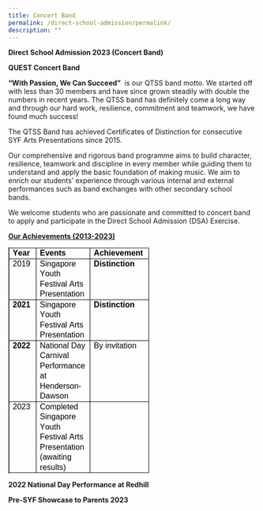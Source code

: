 ```yaml
---
title: Concert Band
permalink: /direct-school-admission/permalink/
description: ""
---
```

**Direct School Admission 2023 (Concert Band)**

**QUEST Concert Band**

**“With Passion, We Can Succeed”**&nbsp; is our QTSS band motto. We started off with less than 30 members and have since grown steadily with double the numbers in recent years. The QTSS band has definitely come a long way and through our hard work, resilience, commitment and teamwork, we have found much success!&nbsp;

The QTSS Band has achieved Certificates of Distinction for consecutive SYF Arts Presentations since 2015.&nbsp;&nbsp;

Our comprehensive and rigorous band programme aims to build character, resilience, teamwork and discipline in every member while guiding them to understand and apply the basic foundation of making music. We aim to enrich our students’ experience through various internal and external performances such as band exchanges with other secondary school bands.&nbsp;

We welcome students who are passionate and committed to concert band to apply and participate in the Direct School Admission (DSA) Exercise.&nbsp;&nbsp;

<u>**Our Achievements (2013-2023)**</u>

<table class="Table TableStaticStyles Ltr TableWordWrap SCXW77571286 BCX9" border="1" data-tablestyle="MsoTableGrid" data-tablelook="1184" aria-rowcount="5" style="margin: 0px; padding: 0px; user-select: text; -webkit-user-drag: none; -webkit-tap-highlight-color: transparent; table-layout: fixed; width: 0px; overflow: visible; border-collapse: collapse; empty-cells: show; position: relative; color: rgb(0, 0, 0); font-family: &quot;Segoe UI&quot;, &quot;Segoe UI Web&quot;, Arial, Verdana, sans-serif; font-size: 12px; font-style: normal; font-variant-ligatures: normal; font-variant-caps: normal; font-weight: 400; letter-spacing: normal; orphans: 2; text-align: start; text-transform: none; white-space: normal; widows: 2; word-spacing: 0px; -webkit-text-stroke-width: 0px; background: transparent; text-decoration-thickness: initial; text-decoration-style: initial; text-decoration-color: initial; border-spacing: 0px;"><tbody class="SCXW77571286 BCX9" style="margin: 0px; padding: 0px; user-select: text; -webkit-user-drag: none; -webkit-tap-highlight-color: transparent;"><tr class="TableRow SCXW77571286 BCX9" role="row" aria-rowindex="1" style="margin: 0px; padding: 0px; user-select: text; -webkit-user-drag: none; -webkit-tap-highlight-color: transparent; overflow: visible; height: 20px;"><td class="FirstRow FirstCol SCXW77571286 BCX9" role="rowheader" data-celllook="0" style="margin: 0px; padding: 0px; user-select: text; -webkit-user-drag: none; -webkit-tap-highlight-color: transparent; vertical-align: top; overflow: visible; position: relative; background-color: transparent; border: 1px solid; width: 81px;"><div class="TableHoverRowHandle SCXW77571286 BCX9" style="margin: 0px; padding: 0px; user-select: text; -webkit-user-drag: none; -webkit-tap-highlight-color: transparent; position: absolute; display: flex; overflow: visible; width: 15px; height: 10px; cursor: pointer; z-index: 5; background-color: transparent; bottom: -5.5px; left: -15.5px;"></div><div class="TableHoverColumnHandle SCXW77571286 BCX9" style="margin: 0px; padding: 0px; user-select: text; -webkit-user-drag: none; -webkit-tap-highlight-color: transparent; position: absolute; overflow: visible; width: 20px; height: 12px; top: -12.5px; left: auto; cursor: pointer; z-index: 4; text-align: center; display: inline-block; background-color: transparent; right: -10.5px;"></div><div class="TableCellLeftBorderHandle SCXW77571286 BCX9" style="margin: 0px; padding: 0px; user-select: text; -webkit-user-drag: none; -webkit-tap-highlight-color: transparent; position: absolute; overflow: visible; width: 7px; z-index: 3; background-repeat: repeat; cursor: pointer; height: 20.5px; left: -4px;"></div><div class="TableCellTopBorderHandle SCXW77571286 BCX9" style="margin: 0px; padding: 0px; user-select: text; -webkit-user-drag: none; -webkit-tap-highlight-color: transparent; position: absolute; overflow: visible; height: 7px; z-index: 3; background-repeat: repeat; background-color: transparent; cursor: pointer; left: 0px; width: 81px; top: -4px;"></div><div class="TableColumnResizeHandle SCXW77571286 BCX9" style="margin: 0px; padding: 0px; user-select: text; -webkit-user-drag: none; -webkit-tap-highlight-color: transparent; position: absolute; bottom: 0px; overflow: visible; width: 7px; top: -0.5px; z-index: 3; background-repeat: repeat; height: calc(100% + 1px); cursor: url(&quot;https://c1h-word-edit-15.cdn.office.net:443/we/s/hD55E5E9C2AD2E4F5_resources/1033/ColResize.cur&quot;), pointer; right: -4px;"></div><div class="TableInsertRowGapBlank SCXW77571286 BCX9" style="margin: -3px 0px 0px; padding: 0px; user-select: text; -webkit-user-drag: none; -webkit-tap-highlight-color: transparent; position: absolute; overflow: visible; height: 7px; z-index: 3; background-repeat: repeat; background-color: transparent; left: -0.5px; width: calc(100% + 1px); cursor: url(&quot;https://c1h-word-edit-15.cdn.office.net:443/we/s/h1E5273DBAA04AEF6_resources/1033/RowResize.cur&quot;), pointer; bottom: -4px;"></div><div class="TableCellContent SCXW77571286 BCX9" style="margin: 0px; padding: 0px 7px; user-select: text; -webkit-user-drag: none; -webkit-tap-highlight-color: transparent; overflow: visible;"><div class="OutlineElement Ltr SCXW77571286 BCX9" style="margin: 0px; padding: 0px; user-select: text; -webkit-user-drag: none; -webkit-tap-highlight-color: transparent; overflow: visible; cursor: text; clear: both; position: relative; direction: ltr;"><p class="Paragraph SCXW77571286 BCX9" style="margin: 0px; padding: 0px; user-select: text; -webkit-user-drag: none; -webkit-tap-highlight-color: transparent; overflow-wrap: break-word; white-space: pre-wrap; font-weight: normal; font-style: normal; vertical-align: baseline; font-kerning: none; background-color: transparent; color: windowtext; text-align: left; text-indent: 0px;"><span data-contrast="auto" lang="EN-US" class="TextRun SCXW77571286 BCX9" style="margin: 0px; padding: 0px; user-select: text; -webkit-user-drag: none; -webkit-tap-highlight-color: transparent; font-variant-ligatures: none !important; font-size: 12pt; line-height: 20.5042px; font-family: Arial, Arial_EmbeddedFont, Arial_MSFontService, sans-serif; font-weight: bold;"><span class="NormalTextRun SCXW77571286 BCX9" style="margin: 0px; padding: 0px; user-select: text; -webkit-user-drag: none; -webkit-tap-highlight-color: transparent;">Year</span></span><span class="EOP SCXW77571286 BCX9" data-ccp-props="{&quot;201341983&quot;:0,&quot;335559740&quot;:259}" style="margin: 0px; padding: 0px; user-select: text; -webkit-user-drag: none; -webkit-tap-highlight-color: transparent; font-size: 12pt; line-height: 20.5042px; font-family: Arial, Arial_EmbeddedFont, Arial_MSFontService, sans-serif;">&nbsp;</span></p></div></div></td><td class="FirstRow SCXW77571286 BCX9" role="columnheader" data-celllook="0" style="margin: 0px; padding: 0px; user-select: text; -webkit-user-drag: none; -webkit-tap-highlight-color: transparent; vertical-align: top; overflow: visible; position: relative; background-color: transparent; border: 1px solid; width: 413px;"><div class="TableHoverColumnHandle SCXW77571286 BCX9" style="margin: 0px; padding: 0px; user-select: text; -webkit-user-drag: none; -webkit-tap-highlight-color: transparent; position: absolute; overflow: visible; width: 20px; height: 12px; top: -12.5px; left: auto; cursor: pointer; z-index: 4; text-align: center; display: inline-block; background-color: transparent; right: -10.5px;"></div><div class="TableCellTopBorderHandle SCXW77571286 BCX9" style="margin: 0px; padding: 0px; user-select: text; -webkit-user-drag: none; -webkit-tap-highlight-color: transparent; position: absolute; overflow: visible; height: 7px; z-index: 3; background-repeat: repeat; background-color: transparent; cursor: pointer; left: 0px; width: 413px; top: -4px;"></div><div class="TableColumnResizeHandle SCXW77571286 BCX9" style="margin: 0px; padding: 0px; user-select: text; -webkit-user-drag: none; -webkit-tap-highlight-color: transparent; position: absolute; bottom: 0px; overflow: visible; width: 7px; top: -0.5px; z-index: 3; background-repeat: repeat; height: calc(100% + 1px); cursor: url(&quot;https://c1h-word-edit-15.cdn.office.net:443/we/s/hD55E5E9C2AD2E4F5_resources/1033/ColResize.cur&quot;), pointer; right: -4px;"></div><div class="TableInsertRowGapBlank SCXW77571286 BCX9" style="margin: -3px 0px 0px; padding: 0px; user-select: text; -webkit-user-drag: none; -webkit-tap-highlight-color: transparent; position: absolute; overflow: visible; height: 7px; z-index: 3; background-repeat: repeat; background-color: transparent; left: -0.5px; width: calc(100% + 1px); cursor: url(&quot;https://c1h-word-edit-15.cdn.office.net:443/we/s/h1E5273DBAA04AEF6_resources/1033/RowResize.cur&quot;), pointer; bottom: -4px;"></div><div class="TableCellContent SCXW77571286 BCX9" style="margin: 0px; padding: 0px 7px; user-select: text; -webkit-user-drag: none; -webkit-tap-highlight-color: transparent; overflow: visible;"><div class="OutlineElement Ltr SCXW77571286 BCX9" style="margin: 0px; padding: 0px; user-select: text; -webkit-user-drag: none; -webkit-tap-highlight-color: transparent; overflow: visible; cursor: text; clear: both; position: relative; direction: ltr;"><p class="Paragraph SCXW77571286 BCX9" style="margin: 0px; padding: 0px; user-select: text; -webkit-user-drag: none; -webkit-tap-highlight-color: transparent; overflow-wrap: break-word; white-space: pre-wrap; font-weight: normal; font-style: normal; vertical-align: baseline; font-kerning: none; background-color: transparent; color: windowtext; text-align: left; text-indent: 0px;"><span data-contrast="auto" lang="EN-US" class="TextRun SCXW77571286 BCX9" style="margin: 0px; padding: 0px; user-select: text; -webkit-user-drag: none; -webkit-tap-highlight-color: transparent; font-variant-ligatures: none !important; font-size: 12pt; line-height: 20.5042px; font-family: Arial, Arial_EmbeddedFont, Arial_MSFontService, sans-serif; font-weight: bold;"><span class="NormalTextRun SCXW77571286 BCX9" style="margin: 0px; padding: 0px; user-select: text; -webkit-user-drag: none; -webkit-tap-highlight-color: transparent;">Events</span></span><span class="EOP SCXW77571286 BCX9" data-ccp-props="{&quot;201341983&quot;:0,&quot;335559740&quot;:259}" style="margin: 0px; padding: 0px; user-select: text; -webkit-user-drag: none; -webkit-tap-highlight-color: transparent; font-size: 12pt; line-height: 20.5042px; font-family: Arial, Arial_EmbeddedFont, Arial_MSFontService, sans-serif;">&nbsp;</span></p></div></div></td><td class="FirstRow LastCol SCXW77571286 BCX9" role="columnheader" data-celllook="0" style="margin: 0px; padding: 0px; user-select: text; -webkit-user-drag: none; -webkit-tap-highlight-color: transparent; vertical-align: top; overflow: visible; position: relative; background-color: transparent; border: 1px solid; width: 132px;"><div class="TableHoverColumnHandle SCXW77571286 BCX9" style="margin: 0px; padding: 0px; user-select: text; -webkit-user-drag: none; -webkit-tap-highlight-color: transparent; position: absolute; overflow: visible; width: 20px; height: 12px; top: -12.5px; left: auto; cursor: pointer; z-index: 4; text-align: center; display: inline-block; background-color: transparent; right: -10.5px;"></div><div class="TableCellTopBorderHandle SCXW77571286 BCX9" style="margin: 0px; padding: 0px; user-select: text; -webkit-user-drag: none; -webkit-tap-highlight-color: transparent; position: absolute; overflow: visible; height: 7px; z-index: 3; background-repeat: repeat; background-color: transparent; cursor: pointer; left: 0px; width: 132px; top: -4px;"></div><div class="TableColumnResizeHandle SCXW77571286 BCX9" style="margin: 0px; padding: 0px; user-select: text; -webkit-user-drag: none; -webkit-tap-highlight-color: transparent; position: absolute; bottom: 0px; overflow: visible; width: 7px; top: -0.5px; z-index: 3; background-repeat: repeat; height: calc(100% + 1px); cursor: url(&quot;https://c1h-word-edit-15.cdn.office.net:443/we/s/hD55E5E9C2AD2E4F5_resources/1033/ColResize.cur&quot;), pointer; right: -4px;"></div><div class="TableInsertRowGapBlank SCXW77571286 BCX9" style="margin: -3px 0px 0px; padding: 0px; user-select: text; -webkit-user-drag: none; -webkit-tap-highlight-color: transparent; position: absolute; overflow: visible; height: 7px; z-index: 3; background-repeat: repeat; background-color: transparent; left: -0.5px; width: calc(100% + 1px); cursor: url(&quot;https://c1h-word-edit-15.cdn.office.net:443/we/s/h1E5273DBAA04AEF6_resources/1033/RowResize.cur&quot;), pointer; bottom: -4px;"></div><div class="TableCellContent SCXW77571286 BCX9" style="margin: 0px; padding: 0px 7px; user-select: text; -webkit-user-drag: none; -webkit-tap-highlight-color: transparent; overflow: visible;"><div class="OutlineElement Ltr SCXW77571286 BCX9" style="margin: 0px; padding: 0px; user-select: text; -webkit-user-drag: none; -webkit-tap-highlight-color: transparent; overflow: visible; cursor: text; clear: both; position: relative; direction: ltr;"><p class="Paragraph SCXW77571286 BCX9" style="margin: 0px; padding: 0px; user-select: text; -webkit-user-drag: none; -webkit-tap-highlight-color: transparent; overflow-wrap: break-word; white-space: pre-wrap; font-weight: normal; font-style: normal; vertical-align: baseline; font-kerning: none; background-color: transparent; color: windowtext; text-align: left; text-indent: 0px;"><span data-contrast="auto" lang="EN-US" class="TextRun SCXW77571286 BCX9" style="margin: 0px; padding: 0px; user-select: text; -webkit-user-drag: none; -webkit-tap-highlight-color: transparent; font-variant-ligatures: none !important; font-size: 12pt; line-height: 20.5042px; font-family: Arial, Arial_EmbeddedFont, Arial_MSFontService, sans-serif; font-weight: bold;"><span class="NormalTextRun SCXW77571286 BCX9" style="margin: 0px; padding: 0px; user-select: text; -webkit-user-drag: none; -webkit-tap-highlight-color: transparent;">Achievement</span></span><span class="EOP SCXW77571286 BCX9" data-ccp-props="{&quot;201341983&quot;:0,&quot;335559740&quot;:259}" style="margin: 0px; padding: 0px; user-select: text; -webkit-user-drag: none; -webkit-tap-highlight-color: transparent; font-size: 12pt; line-height: 20.5042px; font-family: Arial, Arial_EmbeddedFont, Arial_MSFontService, sans-serif;">&nbsp;</span></p></div></div></td></tr><tr class="TableRow SCXW77571286 BCX9" role="row" aria-rowindex="2" style="margin: 0px; padding: 0px; user-select: text; -webkit-user-drag: none; -webkit-tap-highlight-color: transparent; overflow: visible; height: 20px;"><td class="FirstCol SCXW77571286 BCX9" role="rowheader" data-celllook="0" style="margin: 0px; padding: 0px; user-select: text; -webkit-user-drag: none; -webkit-tap-highlight-color: transparent; vertical-align: top; overflow: visible; position: relative; background-color: transparent; border: 1px solid; width: 81px;"><div class="TableHoverRowHandle SCXW77571286 BCX9" style="margin: 0px; padding: 0px; user-select: text; -webkit-user-drag: none; -webkit-tap-highlight-color: transparent; position: absolute; display: flex; overflow: visible; width: 15px; height: 10px; cursor: pointer; z-index: 5; background-color: transparent; bottom: -5.5px; left: -15.5px;"></div><div class="TableCellLeftBorderHandle SCXW77571286 BCX9" style="margin: 0px; padding: 0px; user-select: text; -webkit-user-drag: none; -webkit-tap-highlight-color: transparent; position: absolute; overflow: visible; width: 7px; z-index: 3; background-repeat: repeat; cursor: pointer; height: 20.5px; left: -4px;"></div><div class="TableColumnResizeHandle SCXW77571286 BCX9" style="margin: 0px; padding: 0px; user-select: text; -webkit-user-drag: none; -webkit-tap-highlight-color: transparent; position: absolute; bottom: 0px; overflow: visible; width: 7px; top: -0.5px; z-index: 3; background-repeat: repeat; height: calc(100% + 1px); cursor: url(&quot;https://c1h-word-edit-15.cdn.office.net:443/we/s/hD55E5E9C2AD2E4F5_resources/1033/ColResize.cur&quot;), pointer; right: -4px;"></div><div class="TableInsertRowGapBlank SCXW77571286 BCX9" style="margin: -3px 0px 0px; padding: 0px; user-select: text; -webkit-user-drag: none; -webkit-tap-highlight-color: transparent; position: absolute; overflow: visible; height: 7px; z-index: 3; background-repeat: repeat; background-color: transparent; left: -0.5px; width: calc(100% + 1px); cursor: url(&quot;https://c1h-word-edit-15.cdn.office.net:443/we/s/h1E5273DBAA04AEF6_resources/1033/RowResize.cur&quot;), pointer; bottom: -4px;"></div><div class="TableCellContent SCXW77571286 BCX9" style="margin: 0px; padding: 0px 7px; user-select: text; -webkit-user-drag: none; -webkit-tap-highlight-color: transparent; overflow: visible;"><div class="OutlineElement Ltr SCXW77571286 BCX9" style="margin: 0px; padding: 0px; user-select: text; -webkit-user-drag: none; -webkit-tap-highlight-color: transparent; overflow: visible; cursor: text; clear: both; position: relative; direction: ltr;"><p class="Paragraph SCXW77571286 BCX9" style="margin: 0px; padding: 0px; user-select: text; -webkit-user-drag: none; -webkit-tap-highlight-color: transparent; overflow-wrap: break-word; white-space: pre-wrap; font-weight: normal; font-style: normal; vertical-align: baseline; font-kerning: none; background-color: transparent; color: windowtext; text-align: left; text-indent: 0px;"><span data-contrast="auto" lang="EN-US" class="TextRun SCXW77571286 BCX9" style="margin: 0px; padding: 0px; user-select: text; -webkit-user-drag: none; -webkit-tap-highlight-color: transparent; font-variant-ligatures: none !important; font-size: 12pt; line-height: 20.5042px; font-family: Arial, Arial_EmbeddedFont, Arial_MSFontService, sans-serif;"><span class="NormalTextRun SCXW77571286 BCX9" style="margin: 0px; padding: 0px; user-select: text; -webkit-user-drag: none; -webkit-tap-highlight-color: transparent;">2019</span></span><span class="EOP SCXW77571286 BCX9" data-ccp-props="{&quot;201341983&quot;:0,&quot;335559740&quot;:259}" style="margin: 0px; padding: 0px; user-select: text; -webkit-user-drag: none; -webkit-tap-highlight-color: transparent; font-size: 12pt; line-height: 20.5042px; font-family: Arial, Arial_EmbeddedFont, Arial_MSFontService, sans-serif;">&nbsp;</span></p></div></div></td><td data-celllook="0" class="SCXW77571286 BCX9" style="margin: 0px; padding: 0px; user-select: text; -webkit-user-drag: none; -webkit-tap-highlight-color: transparent; vertical-align: top; overflow: visible; position: relative; background-color: transparent; border: 1px solid; width: 413px;"><div class="TableColumnResizeHandle SCXW77571286 BCX9" style="margin: 0px; padding: 0px; user-select: text; -webkit-user-drag: none; -webkit-tap-highlight-color: transparent; position: absolute; bottom: 0px; overflow: visible; width: 7px; top: -0.5px; z-index: 3; background-repeat: repeat; height: calc(100% + 1px); cursor: url(&quot;https://c1h-word-edit-15.cdn.office.net:443/we/s/hD55E5E9C2AD2E4F5_resources/1033/ColResize.cur&quot;), pointer; right: -4px;"></div><div class="TableInsertRowGapBlank SCXW77571286 BCX9" style="margin: -3px 0px 0px; padding: 0px; user-select: text; -webkit-user-drag: none; -webkit-tap-highlight-color: transparent; position: absolute; overflow: visible; height: 7px; z-index: 3; background-repeat: repeat; background-color: transparent; left: -0.5px; width: calc(100% + 1px); cursor: url(&quot;https://c1h-word-edit-15.cdn.office.net:443/we/s/h1E5273DBAA04AEF6_resources/1033/RowResize.cur&quot;), pointer; bottom: -4px;"></div><div class="TableCellContent SCXW77571286 BCX9" style="margin: 0px; padding: 0px 7px; user-select: text; -webkit-user-drag: none; -webkit-tap-highlight-color: transparent; overflow: visible;"><div class="OutlineElement Ltr SCXW77571286 BCX9" style="margin: 0px; padding: 0px; user-select: text; -webkit-user-drag: none; -webkit-tap-highlight-color: transparent; overflow: visible; cursor: text; clear: both; position: relative; direction: ltr;"><p class="Paragraph SCXW77571286 BCX9" style="margin: 0px; padding: 0px; user-select: text; -webkit-user-drag: none; -webkit-tap-highlight-color: transparent; overflow-wrap: break-word; white-space: pre-wrap; font-weight: normal; font-style: normal; vertical-align: baseline; font-kerning: none; background-color: transparent; color: windowtext; text-align: left; text-indent: 0px;"><span data-contrast="auto" lang="EN-US" class="TextRun SCXW77571286 BCX9" style="margin: 0px; padding: 0px; user-select: text; -webkit-user-drag: none; -webkit-tap-highlight-color: transparent; font-variant-ligatures: none !important; font-size: 12pt; line-height: 20.5042px; font-family: Arial, Arial_EmbeddedFont, Arial_MSFontService, sans-serif;"><span class="NormalTextRun SCXW77571286 BCX9" style="margin: 0px; padding: 0px; user-select: text; -webkit-user-drag: none; -webkit-tap-highlight-color: transparent;">Singapore Youth Festival Arts Presentation</span></span><span class="EOP SCXW77571286 BCX9" data-ccp-props="{&quot;201341983&quot;:0,&quot;335559740&quot;:259}" style="margin: 0px; padding: 0px; user-select: text; -webkit-user-drag: none; -webkit-tap-highlight-color: transparent; font-size: 12pt; line-height: 20.5042px; font-family: Arial, Arial_EmbeddedFont, Arial_MSFontService, sans-serif;">&nbsp;</span></p></div></div></td><td class="LastCol SCXW77571286 BCX9" data-celllook="0" style="margin: 0px; padding: 0px; user-select: text; -webkit-user-drag: none; -webkit-tap-highlight-color: transparent; vertical-align: top; overflow: visible; position: relative; background-color: transparent; border: 1px solid; width: 132px;"><div class="TableColumnResizeHandle SCXW77571286 BCX9" style="margin: 0px; padding: 0px; user-select: text; -webkit-user-drag: none; -webkit-tap-highlight-color: transparent; position: absolute; bottom: 0px; overflow: visible; width: 7px; top: -0.5px; z-index: 3; background-repeat: repeat; height: calc(100% + 1px); cursor: url(&quot;https://c1h-word-edit-15.cdn.office.net:443/we/s/hD55E5E9C2AD2E4F5_resources/1033/ColResize.cur&quot;), pointer; right: -4px;"></div><div class="TableInsertRowGapBlank SCXW77571286 BCX9" style="margin: -3px 0px 0px; padding: 0px; user-select: text; -webkit-user-drag: none; -webkit-tap-highlight-color: transparent; position: absolute; overflow: visible; height: 7px; z-index: 3; background-repeat: repeat; background-color: transparent; left: -0.5px; width: calc(100% + 1px); cursor: url(&quot;https://c1h-word-edit-15.cdn.office.net:443/we/s/h1E5273DBAA04AEF6_resources/1033/RowResize.cur&quot;), pointer; bottom: -4px;"></div><div class="TableCellContent SCXW77571286 BCX9" style="margin: 0px; padding: 0px 7px; user-select: text; -webkit-user-drag: none; -webkit-tap-highlight-color: transparent; overflow: visible;"><div class="OutlineElement Ltr SCXW77571286 BCX9" style="margin: 0px; padding: 0px; user-select: text; -webkit-user-drag: none; -webkit-tap-highlight-color: transparent; overflow: visible; cursor: text; clear: both; position: relative; direction: ltr;"><p class="Paragraph SCXW77571286 BCX9" style="margin: 0px; padding: 0px; user-select: text; -webkit-user-drag: none; -webkit-tap-highlight-color: transparent; overflow-wrap: break-word; white-space: pre-wrap; font-weight: normal; font-style: normal; vertical-align: baseline; font-kerning: none; background-color: transparent; color: windowtext; text-align: left; text-indent: 0px;"><span data-contrast="auto" lang="EN-US" class="TextRun SCXW77571286 BCX9" style="margin: 0px; padding: 0px; user-select: text; -webkit-user-drag: none; -webkit-tap-highlight-color: transparent; font-variant-ligatures: none !important; font-size: 12pt; line-height: 20.5042px; font-family: Arial, Arial_EmbeddedFont, Arial_MSFontService, sans-serif; font-weight: bold;"><span class="NormalTextRun SCXW77571286 BCX9" style="margin: 0px; padding: 0px; user-select: text; -webkit-user-drag: none; -webkit-tap-highlight-color: transparent;">Distinction</span></span><span class="EOP SCXW77571286 BCX9" data-ccp-props="{&quot;201341983&quot;:0,&quot;335559740&quot;:259}" style="margin: 0px; padding: 0px; user-select: text; -webkit-user-drag: none; -webkit-tap-highlight-color: transparent; font-size: 12pt; line-height: 20.5042px; font-family: Arial, Arial_EmbeddedFont, Arial_MSFontService, sans-serif;">&nbsp;</span></p></div></div></td></tr><tr class="TableRow SCXW77571286 BCX9" role="row" aria-rowindex="3" style="margin: 0px; padding: 0px; user-select: text; -webkit-user-drag: none; -webkit-tap-highlight-color: transparent; overflow: visible; height: 20px;"><td class="FirstCol SCXW77571286 BCX9" role="rowheader" data-celllook="0" style="margin: 0px; padding: 0px; user-select: text; -webkit-user-drag: none; -webkit-tap-highlight-color: transparent; vertical-align: top; overflow: visible; position: relative; background-color: transparent; border: 1px solid; width: 81px;"><div class="TableHoverRowHandle SCXW77571286 BCX9" style="margin: 0px; padding: 0px; user-select: text; -webkit-user-drag: none; -webkit-tap-highlight-color: transparent; position: absolute; display: flex; overflow: visible; width: 15px; height: 10px; cursor: pointer; z-index: 5; background-color: transparent; bottom: -5.5px; left: -15.5px;"></div><div class="TableCellLeftBorderHandle SCXW77571286 BCX9" style="margin: 0px; padding: 0px; user-select: text; -webkit-user-drag: none; -webkit-tap-highlight-color: transparent; position: absolute; overflow: visible; width: 7px; z-index: 3; background-repeat: repeat; cursor: pointer; height: 20.5px; left: -4px;"></div><div class="TableColumnResizeHandle SCXW77571286 BCX9" style="margin: 0px; padding: 0px; user-select: text; -webkit-user-drag: none; -webkit-tap-highlight-color: transparent; position: absolute; bottom: 0px; overflow: visible; width: 7px; top: -0.5px; z-index: 3; background-repeat: repeat; height: calc(100% + 1px); cursor: url(&quot;https://c1h-word-edit-15.cdn.office.net:443/we/s/hD55E5E9C2AD2E4F5_resources/1033/ColResize.cur&quot;), pointer; right: -4px;"></div><div class="TableInsertRowGapBlank SCXW77571286 BCX9" style="margin: -3px 0px 0px; padding: 0px; user-select: text; -webkit-user-drag: none; -webkit-tap-highlight-color: transparent; position: absolute; overflow: visible; height: 7px; z-index: 3; background-repeat: repeat; background-color: transparent; left: -0.5px; width: calc(100% + 1px); cursor: url(&quot;https://c1h-word-edit-15.cdn.office.net:443/we/s/h1E5273DBAA04AEF6_resources/1033/RowResize.cur&quot;), pointer; bottom: -4px;"></div><div class="TableCellContent SCXW77571286 BCX9" style="margin: 0px; padding: 0px 7px; user-select: text; -webkit-user-drag: none; -webkit-tap-highlight-color: transparent; overflow: visible;"><div class="OutlineElement Ltr SCXW77571286 BCX9" style="margin: 0px; padding: 0px; user-select: text; -webkit-user-drag: none; -webkit-tap-highlight-color: transparent; overflow: visible; cursor: text; clear: both; position: relative; direction: ltr;"><p class="Paragraph SCXW77571286 BCX9" style="margin: 0px; padding: 0px; user-select: text; -webkit-user-drag: none; -webkit-tap-highlight-color: transparent; overflow-wrap: break-word; white-space: pre-wrap; font-weight: normal; font-style: normal; vertical-align: baseline; font-kerning: none; background-color: transparent; color: windowtext; text-align: left; text-indent: 0px;"><span data-contrast="auto" lang="EN-US" class="TextRun SCXW77571286 BCX9" style="margin: 0px; padding: 0px; user-select: text; -webkit-user-drag: none; -webkit-tap-highlight-color: transparent; font-variant-ligatures: none !important; font-size: 12pt; line-height: 20.5042px; font-family: Arial, Arial_EmbeddedFont, Arial_MSFontService, sans-serif; font-weight: bold;"><span class="NormalTextRun SCXW77571286 BCX9" style="margin: 0px; padding: 0px; user-select: text; -webkit-user-drag: none; -webkit-tap-highlight-color: transparent;">2021</span></span><span class="EOP SCXW77571286 BCX9" data-ccp-props="{&quot;201341983&quot;:0,&quot;335559740&quot;:259}" style="margin: 0px; padding: 0px; user-select: text; -webkit-user-drag: none; -webkit-tap-highlight-color: transparent; font-size: 12pt; line-height: 20.5042px; font-family: Arial, Arial_EmbeddedFont, Arial_MSFontService, sans-serif;">&nbsp;</span></p></div></div></td><td data-celllook="0" class="SCXW77571286 BCX9" style="margin: 0px; padding: 0px; user-select: text; -webkit-user-drag: none; -webkit-tap-highlight-color: transparent; vertical-align: top; overflow: visible; position: relative; background-color: transparent; border: 1px solid; width: 413px;"><div class="TableColumnResizeHandle SCXW77571286 BCX9" style="margin: 0px; padding: 0px; user-select: text; -webkit-user-drag: none; -webkit-tap-highlight-color: transparent; position: absolute; bottom: 0px; overflow: visible; width: 7px; top: -0.5px; z-index: 3; background-repeat: repeat; height: calc(100% + 1px); cursor: url(&quot;https://c1h-word-edit-15.cdn.office.net:443/we/s/hD55E5E9C2AD2E4F5_resources/1033/ColResize.cur&quot;), pointer; right: -4px;"></div><div class="TableInsertRowGapBlank SCXW77571286 BCX9" style="margin: -3px 0px 0px; padding: 0px; user-select: text; -webkit-user-drag: none; -webkit-tap-highlight-color: transparent; position: absolute; overflow: visible; height: 7px; z-index: 3; background-repeat: repeat; background-color: transparent; left: -0.5px; width: calc(100% + 1px); cursor: url(&quot;https://c1h-word-edit-15.cdn.office.net:443/we/s/h1E5273DBAA04AEF6_resources/1033/RowResize.cur&quot;), pointer; bottom: -4px;"></div><div class="TableCellContent SCXW77571286 BCX9" style="margin: 0px; padding: 0px 7px; user-select: text; -webkit-user-drag: none; -webkit-tap-highlight-color: transparent; overflow: visible;"><div class="OutlineElement Ltr SCXW77571286 BCX9" style="margin: 0px; padding: 0px; user-select: text; -webkit-user-drag: none; -webkit-tap-highlight-color: transparent; overflow: visible; cursor: text; clear: both; position: relative; direction: ltr;"><p class="Paragraph SCXW77571286 BCX9" style="margin: 0px; padding: 0px; user-select: text; -webkit-user-drag: none; -webkit-tap-highlight-color: transparent; overflow-wrap: break-word; white-space: pre-wrap; font-weight: normal; font-style: normal; vertical-align: baseline; font-kerning: none; background-color: transparent; color: windowtext; text-align: left; text-indent: 0px;"><span data-contrast="auto" lang="EN-US" class="TextRun SCXW77571286 BCX9" style="margin: 0px; padding: 0px; user-select: text; -webkit-user-drag: none; -webkit-tap-highlight-color: transparent; font-variant-ligatures: none !important; font-size: 12pt; line-height: 20.5042px; font-family: Arial, Arial_EmbeddedFont, Arial_MSFontService, sans-serif;"><span class="NormalTextRun SCXW77571286 BCX9" style="margin: 0px; padding: 0px; user-select: text; -webkit-user-drag: none; -webkit-tap-highlight-color: transparent;">Singapore Youth Festival Arts Presentation</span></span><span class="EOP SCXW77571286 BCX9" data-ccp-props="{&quot;201341983&quot;:0,&quot;335559740&quot;:259}" style="margin: 0px; padding: 0px; user-select: text; -webkit-user-drag: none; -webkit-tap-highlight-color: transparent; font-size: 12pt; line-height: 20.5042px; font-family: Arial, Arial_EmbeddedFont, Arial_MSFontService, sans-serif;">&nbsp;</span></p></div></div></td><td class="LastCol SCXW77571286 BCX9" data-celllook="0" style="margin: 0px; padding: 0px; user-select: text; -webkit-user-drag: none; -webkit-tap-highlight-color: transparent; vertical-align: top; overflow: visible; position: relative; background-color: transparent; border: 1px solid; width: 132px;"><div class="TableColumnResizeHandle SCXW77571286 BCX9" style="margin: 0px; padding: 0px; user-select: text; -webkit-user-drag: none; -webkit-tap-highlight-color: transparent; position: absolute; bottom: 0px; overflow: visible; width: 7px; top: -0.5px; z-index: 3; background-repeat: repeat; height: calc(100% + 1px); cursor: url(&quot;https://c1h-word-edit-15.cdn.office.net:443/we/s/hD55E5E9C2AD2E4F5_resources/1033/ColResize.cur&quot;), pointer; right: -4px;"></div><div class="TableInsertRowGapBlank SCXW77571286 BCX9" style="margin: -3px 0px 0px; padding: 0px; user-select: text; -webkit-user-drag: none; -webkit-tap-highlight-color: transparent; position: absolute; overflow: visible; height: 7px; z-index: 3; background-repeat: repeat; background-color: transparent; left: -0.5px; width: calc(100% + 1px); cursor: url(&quot;https://c1h-word-edit-15.cdn.office.net:443/we/s/h1E5273DBAA04AEF6_resources/1033/RowResize.cur&quot;), pointer; bottom: -4px;"></div><div class="TableCellContent SCXW77571286 BCX9" style="margin: 0px; padding: 0px 7px; user-select: text; -webkit-user-drag: none; -webkit-tap-highlight-color: transparent; overflow: visible;"><div class="OutlineElement Ltr SCXW77571286 BCX9" style="margin: 0px; padding: 0px; user-select: text; -webkit-user-drag: none; -webkit-tap-highlight-color: transparent; overflow: visible; cursor: text; clear: both; position: relative; direction: ltr;"><p class="Paragraph SCXW77571286 BCX9" style="margin: 0px; padding: 0px; user-select: text; -webkit-user-drag: none; -webkit-tap-highlight-color: transparent; overflow-wrap: break-word; white-space: pre-wrap; font-weight: normal; font-style: normal; vertical-align: baseline; font-kerning: none; background-color: transparent; color: windowtext; text-align: left; text-indent: 0px;"><span data-contrast="auto" lang="EN-US" class="TextRun SCXW77571286 BCX9" style="margin: 0px; padding: 0px; user-select: text; -webkit-user-drag: none; -webkit-tap-highlight-color: transparent; font-variant-ligatures: none !important; font-size: 12pt; line-height: 20.5042px; font-family: Arial, Arial_EmbeddedFont, Arial_MSFontService, sans-serif; font-weight: bold;"><span class="NormalTextRun SCXW77571286 BCX9" style="margin: 0px; padding: 0px; user-select: text; -webkit-user-drag: none; -webkit-tap-highlight-color: transparent;">Distinction</span></span><span class="EOP SCXW77571286 BCX9" data-ccp-props="{&quot;201341983&quot;:0,&quot;335559740&quot;:259}" style="margin: 0px; padding: 0px; user-select: text; -webkit-user-drag: none; -webkit-tap-highlight-color: transparent; font-size: 12pt; line-height: 20.5042px; font-family: Arial, Arial_EmbeddedFont, Arial_MSFontService, sans-serif;">&nbsp;</span></p></div></div></td></tr><tr class="TableRow SCXW77571286 BCX9" role="row" aria-rowindex="4" style="margin: 0px; padding: 0px; user-select: text; -webkit-user-drag: none; -webkit-tap-highlight-color: transparent; overflow: visible; height: 20px;"><td class="FirstCol SCXW77571286 BCX9" role="rowheader" data-celllook="0" style="margin: 0px; padding: 0px; user-select: text; -webkit-user-drag: none; -webkit-tap-highlight-color: transparent; vertical-align: top; overflow: visible; position: relative; background-color: transparent; border: 1px solid; width: 81px;"><div class="TableHoverRowHandle SCXW77571286 BCX9" style="margin: 0px; padding: 0px; user-select: text; -webkit-user-drag: none; -webkit-tap-highlight-color: transparent; position: absolute; display: flex; overflow: visible; width: 15px; height: 10px; cursor: pointer; z-index: 5; background-color: transparent; bottom: -5.5px; left: -15.5px;"></div><div class="TableCellLeftBorderHandle SCXW77571286 BCX9" style="margin: 0px; padding: 0px; user-select: text; -webkit-user-drag: none; -webkit-tap-highlight-color: transparent; position: absolute; overflow: visible; width: 7px; z-index: 3; background-repeat: repeat; cursor: pointer; height: 41px; left: -4px;"></div><div class="TableColumnResizeHandle SCXW77571286 BCX9" style="margin: 0px; padding: 0px; user-select: text; -webkit-user-drag: none; -webkit-tap-highlight-color: transparent; position: absolute; bottom: 0px; overflow: visible; width: 7px; top: -0.5px; z-index: 3; background-repeat: repeat; height: calc(100% + 1px); cursor: url(&quot;https://c1h-word-edit-15.cdn.office.net:443/we/s/hD55E5E9C2AD2E4F5_resources/1033/ColResize.cur&quot;), pointer; right: -4px;"></div><div class="TableInsertRowGapBlank SCXW77571286 BCX9" style="margin: -3px 0px 0px; padding: 0px; user-select: text; -webkit-user-drag: none; -webkit-tap-highlight-color: transparent; position: absolute; overflow: visible; height: 7px; z-index: 3; background-repeat: repeat; background-color: transparent; left: -0.5px; width: calc(100% + 1px); cursor: url(&quot;https://c1h-word-edit-15.cdn.office.net:443/we/s/h1E5273DBAA04AEF6_resources/1033/RowResize.cur&quot;), pointer; bottom: -4px;"></div><div class="TableCellContent SCXW77571286 BCX9" style="margin: 0px; padding: 0px 7px; user-select: text; -webkit-user-drag: none; -webkit-tap-highlight-color: transparent; overflow: visible;"><div class="OutlineElement Ltr SCXW77571286 BCX9" style="margin: 0px; padding: 0px; user-select: text; -webkit-user-drag: none; -webkit-tap-highlight-color: transparent; overflow: visible; cursor: text; clear: both; position: relative; direction: ltr;"><p class="Paragraph SCXW77571286 BCX9" style="margin: 0px; padding: 0px; user-select: text; -webkit-user-drag: none; -webkit-tap-highlight-color: transparent; overflow-wrap: break-word; white-space: pre-wrap; font-weight: normal; font-style: normal; vertical-align: baseline; font-kerning: none; background-color: transparent; color: windowtext; text-align: left; text-indent: 0px;"><span data-contrast="auto" lang="EN-US" class="TextRun SCXW77571286 BCX9" style="margin: 0px; padding: 0px; user-select: text; -webkit-user-drag: none; -webkit-tap-highlight-color: transparent; font-variant-ligatures: none !important; font-size: 12pt; line-height: 20.5042px; font-family: Arial, Arial_EmbeddedFont, Arial_MSFontService, sans-serif; font-weight: bold;"><span class="NormalTextRun SCXW77571286 BCX9" style="margin: 0px; padding: 0px; user-select: text; -webkit-user-drag: none; -webkit-tap-highlight-color: transparent;">2022</span></span><span class="EOP SCXW77571286 BCX9" data-ccp-props="{&quot;201341983&quot;:0,&quot;335559740&quot;:259}" style="margin: 0px; padding: 0px; user-select: text; -webkit-user-drag: none; -webkit-tap-highlight-color: transparent; font-size: 12pt; line-height: 20.5042px; font-family: Arial, Arial_EmbeddedFont, Arial_MSFontService, sans-serif;">&nbsp;</span></p></div></div></td><td data-celllook="0" class="SCXW77571286 BCX9" style="margin: 0px; padding: 0px; user-select: text; -webkit-user-drag: none; -webkit-tap-highlight-color: transparent; vertical-align: top; overflow: visible; position: relative; background-color: transparent; border: 1px solid; width: 413px;"><div class="TableColumnResizeHandle SCXW77571286 BCX9" style="margin: 0px; padding: 0px; user-select: text; -webkit-user-drag: none; -webkit-tap-highlight-color: transparent; position: absolute; bottom: 0px; overflow: visible; width: 7px; top: -0.5px; z-index: 3; background-repeat: repeat; height: calc(100% + 1px); cursor: url(&quot;https://c1h-word-edit-15.cdn.office.net:443/we/s/hD55E5E9C2AD2E4F5_resources/1033/ColResize.cur&quot;), pointer; right: -4px;"></div><div class="TableInsertRowGapBlank SCXW77571286 BCX9" style="margin: -3px 0px 0px; padding: 0px; user-select: text; -webkit-user-drag: none; -webkit-tap-highlight-color: transparent; position: absolute; overflow: visible; height: 7px; z-index: 3; background-repeat: repeat; background-color: transparent; left: -0.5px; width: calc(100% + 1px); cursor: url(&quot;https://c1h-word-edit-15.cdn.office.net:443/we/s/h1E5273DBAA04AEF6_resources/1033/RowResize.cur&quot;), pointer; bottom: -4px;"></div><div class="TableCellContent SCXW77571286 BCX9" style="margin: 0px; padding: 0px 7px; user-select: text; -webkit-user-drag: none; -webkit-tap-highlight-color: transparent; overflow: visible;"><div class="OutlineElement Ltr SCXW77571286 BCX9" style="margin: 0px; padding: 0px; user-select: text; -webkit-user-drag: none; -webkit-tap-highlight-color: transparent; overflow: visible; cursor: text; clear: both; position: relative; direction: ltr;"><p class="Paragraph SCXW77571286 BCX9" style="margin: 0px; padding: 0px; user-select: text; -webkit-user-drag: none; -webkit-tap-highlight-color: transparent; overflow-wrap: break-word; white-space: pre-wrap; font-weight: normal; font-style: normal; vertical-align: baseline; font-kerning: none; background-color: transparent; color: windowtext; text-align: left; text-indent: 0px;"><span data-contrast="auto" lang="EN-US" class="TextRun SCXW77571286 BCX9" style="margin: 0px; padding: 0px; user-select: text; -webkit-user-drag: none; -webkit-tap-highlight-color: transparent; font-variant-ligatures: none !important; font-size: 12pt; line-height: 20.5042px; font-family: Arial, Arial_EmbeddedFont, Arial_MSFontService, sans-serif;"><span class="NormalTextRun SCXW77571286 BCX9" style="margin: 0px; padding: 0px; user-select: text; -webkit-user-drag: none; -webkit-tap-highlight-color: transparent;">National Day Carnival Performance at Henderson-Dawson</span></span><span class="EOP SCXW77571286 BCX9" data-ccp-props="{&quot;201341983&quot;:0,&quot;335559740&quot;:259}" style="margin: 0px; padding: 0px; user-select: text; -webkit-user-drag: none; -webkit-tap-highlight-color: transparent; font-size: 12pt; line-height: 20.5042px; font-family: Arial, Arial_EmbeddedFont, Arial_MSFontService, sans-serif;">&nbsp;</span></p></div></div></td><td class="LastCol SCXW77571286 BCX9" data-celllook="0" style="margin: 0px; padding: 0px; user-select: text; -webkit-user-drag: none; -webkit-tap-highlight-color: transparent; vertical-align: top; overflow: visible; position: relative; background-color: transparent; border: 1px solid; width: 132px;"><div class="TableColumnResizeHandle SCXW77571286 BCX9" style="margin: 0px; padding: 0px; user-select: text; -webkit-user-drag: none; -webkit-tap-highlight-color: transparent; position: absolute; bottom: 0px; overflow: visible; width: 7px; top: -0.5px; z-index: 3; background-repeat: repeat; height: calc(100% + 1px); cursor: url(&quot;https://c1h-word-edit-15.cdn.office.net:443/we/s/hD55E5E9C2AD2E4F5_resources/1033/ColResize.cur&quot;), pointer; right: -4px;"></div><div class="TableInsertRowGapBlank SCXW77571286 BCX9" style="margin: -3px 0px 0px; padding: 0px; user-select: text; -webkit-user-drag: none; -webkit-tap-highlight-color: transparent; position: absolute; overflow: visible; height: 7px; z-index: 3; background-repeat: repeat; background-color: transparent; left: -0.5px; width: calc(100% + 1px); cursor: url(&quot;https://c1h-word-edit-15.cdn.office.net:443/we/s/h1E5273DBAA04AEF6_resources/1033/RowResize.cur&quot;), pointer; bottom: -4px;"></div><div class="TableCellContent SCXW77571286 BCX9" style="margin: 0px; padding: 0px 7px; user-select: text; -webkit-user-drag: none; -webkit-tap-highlight-color: transparent; overflow: visible;"><div class="OutlineElement Ltr SCXW77571286 BCX9" style="margin: 0px; padding: 0px; user-select: text; -webkit-user-drag: none; -webkit-tap-highlight-color: transparent; overflow: visible; cursor: text; clear: both; position: relative; direction: ltr;"><p class="Paragraph SCXW77571286 BCX9" style="margin: 0px; padding: 0px; user-select: text; -webkit-user-drag: none; -webkit-tap-highlight-color: transparent; overflow-wrap: break-word; white-space: pre-wrap; font-weight: normal; font-style: normal; vertical-align: baseline; font-kerning: none; background-color: transparent; color: windowtext; text-align: left; text-indent: 0px;"><span data-contrast="auto" lang="EN-US" class="TextRun SCXW77571286 BCX9" style="margin: 0px; padding: 0px; user-select: text; -webkit-user-drag: none; -webkit-tap-highlight-color: transparent; font-variant-ligatures: none !important; font-size: 12pt; line-height: 20.5042px; font-family: Arial, Arial_EmbeddedFont, Arial_MSFontService, sans-serif;"><span class="NormalTextRun SCXW77571286 BCX9" style="margin: 0px; padding: 0px; user-select: text; -webkit-user-drag: none; -webkit-tap-highlight-color: transparent;">By invitation</span></span><span class="EOP SCXW77571286 BCX9" data-ccp-props="{&quot;201341983&quot;:0,&quot;335559740&quot;:259}" style="margin: 0px; padding: 0px; user-select: text; -webkit-user-drag: none; -webkit-tap-highlight-color: transparent; font-size: 12pt; line-height: 20.5042px; font-family: Arial, Arial_EmbeddedFont, Arial_MSFontService, sans-serif;">&nbsp;</span></p></div></div></td></tr><tr class="TableRow SCXW77571286 BCX9" role="row" aria-rowindex="5" style="margin: 0px; padding: 0px; user-select: text; -webkit-user-drag: none; -webkit-tap-highlight-color: transparent; overflow: visible; height: 20px;"><td class="FirstCol LastRow SCXW77571286 BCX9" role="rowheader" data-celllook="0" style="margin: 0px; padding: 0px; user-select: text; -webkit-user-drag: none; -webkit-tap-highlight-color: transparent; vertical-align: top; overflow: visible; position: relative; background-color: transparent; border: 1px solid; width: 81px;"><div class="TableHoverRowHandle SCXW77571286 BCX9" style="margin: 0px; padding: 0px; user-select: text; -webkit-user-drag: none; -webkit-tap-highlight-color: transparent; position: absolute; display: flex; overflow: visible; width: 15px; height: 10px; cursor: pointer; z-index: 5; background-color: transparent; bottom: -5.5px; left: -15.5px;"></div><div class="TableCellLeftBorderHandle SCXW77571286 BCX9" style="margin: 0px; padding: 0px; user-select: text; -webkit-user-drag: none; -webkit-tap-highlight-color: transparent; position: absolute; overflow: visible; width: 7px; z-index: 3; background-repeat: repeat; cursor: pointer; height: 41px; left: -4px;"></div><div class="TableColumnResizeHandle SCXW77571286 BCX9" style="margin: 0px; padding: 0px; user-select: text; -webkit-user-drag: none; -webkit-tap-highlight-color: transparent; position: absolute; bottom: 0px; overflow: visible; width: 7px; top: -0.5px; z-index: 3; background-repeat: repeat; height: calc(100% + 1px); cursor: url(&quot;https://c1h-word-edit-15.cdn.office.net:443/we/s/hD55E5E9C2AD2E4F5_resources/1033/ColResize.cur&quot;), pointer; right: -4px;"></div><div class="TableInsertRowGapBlank SCXW77571286 BCX9" style="margin: -3px 0px 0px; padding: 0px; user-select: text; -webkit-user-drag: none; -webkit-tap-highlight-color: transparent; position: absolute; overflow: visible; height: 7px; z-index: 3; background-repeat: repeat; background-color: transparent; left: -0.5px; width: calc(100% + 1px); cursor: url(&quot;https://c1h-word-edit-15.cdn.office.net:443/we/s/h1E5273DBAA04AEF6_resources/1033/RowResize.cur&quot;), pointer; bottom: -4px;"></div><div class="TableCellContent SCXW77571286 BCX9" style="margin: 0px; padding: 0px 7px; user-select: text; -webkit-user-drag: none; -webkit-tap-highlight-color: transparent; overflow: visible;"><div class="OutlineElement Ltr SCXW77571286 BCX9" style="margin: 0px; padding: 0px; user-select: text; -webkit-user-drag: none; -webkit-tap-highlight-color: transparent; overflow: visible; cursor: text; clear: both; position: relative; direction: ltr;"><p class="Paragraph SCXW77571286 BCX9" style="margin: 0px; padding: 0px; user-select: text; -webkit-user-drag: none; -webkit-tap-highlight-color: transparent; overflow-wrap: break-word; white-space: pre-wrap; font-weight: normal; font-style: normal; vertical-align: baseline; font-kerning: none; background-color: transparent; color: windowtext; text-align: left; text-indent: 0px;"><span data-contrast="auto" lang="EN-US" class="TextRun SCXW77571286 BCX9" style="margin: 0px; padding: 0px; user-select: text; -webkit-user-drag: none; -webkit-tap-highlight-color: transparent; font-variant-ligatures: none !important; font-size: 12pt; line-height: 20.5042px; font-family: Arial, Arial_EmbeddedFont, Arial_MSFontService, sans-serif;"><span class="NormalTextRun SCXW77571286 BCX9" style="margin: 0px; padding: 0px; user-select: text; -webkit-user-drag: none; -webkit-tap-highlight-color: transparent;">2023</span></span><span class="EOP SCXW77571286 BCX9" data-ccp-props="{&quot;201341983&quot;:0,&quot;335559740&quot;:259}" style="margin: 0px; padding: 0px; user-select: text; -webkit-user-drag: none; -webkit-tap-highlight-color: transparent; font-size: 12pt; line-height: 20.5042px; font-family: Arial, Arial_EmbeddedFont, Arial_MSFontService, sans-serif;">&nbsp;</span></p></div></div></td><td class="LastRow SCXW77571286 BCX9" data-celllook="0" style="margin: 0px; padding: 0px; user-select: text; -webkit-user-drag: none; -webkit-tap-highlight-color: transparent; vertical-align: top; overflow: visible; position: relative; background-color: transparent; border: 1px solid; width: 413px;"><div class="TableColumnResizeHandle SCXW77571286 BCX9" style="margin: 0px; padding: 0px; user-select: text; -webkit-user-drag: none; -webkit-tap-highlight-color: transparent; position: absolute; bottom: 0px; overflow: visible; width: 7px; top: -0.5px; z-index: 3; background-repeat: repeat; height: calc(100% + 1px); cursor: url(&quot;https://c1h-word-edit-15.cdn.office.net:443/we/s/hD55E5E9C2AD2E4F5_resources/1033/ColResize.cur&quot;), pointer; right: -4px;"></div><div class="TableInsertRowGapBlank SCXW77571286 BCX9" style="margin: -3px 0px 0px; padding: 0px; user-select: text; -webkit-user-drag: none; -webkit-tap-highlight-color: transparent; position: absolute; overflow: visible; height: 7px; z-index: 3; background-repeat: repeat; background-color: transparent; left: -0.5px; width: calc(100% + 1px); cursor: url(&quot;https://c1h-word-edit-15.cdn.office.net:443/we/s/h1E5273DBAA04AEF6_resources/1033/RowResize.cur&quot;), pointer; bottom: -4px;"></div><div class="TableCellContent SCXW77571286 BCX9" style="margin: 0px; padding: 0px 7px; user-select: text; -webkit-user-drag: none; -webkit-tap-highlight-color: transparent; overflow: visible;"><div class="OutlineElement Ltr SCXW77571286 BCX9" style="margin: 0px; padding: 0px; user-select: text; -webkit-user-drag: none; -webkit-tap-highlight-color: transparent; overflow: visible; cursor: text; clear: both; position: relative; direction: ltr;"><p class="Paragraph SCXW77571286 BCX9" style="margin: 0px; padding: 0px; user-select: text; -webkit-user-drag: none; -webkit-tap-highlight-color: transparent; overflow-wrap: break-word; white-space: pre-wrap; font-weight: normal; font-style: normal; vertical-align: baseline; font-kerning: none; background-color: transparent; color: windowtext; text-align: left; text-indent: 0px;"><span data-contrast="auto" lang="EN-US" class="TextRun SCXW77571286 BCX9" style="margin: 0px; padding: 0px; user-select: text; -webkit-user-drag: none; -webkit-tap-highlight-color: transparent; font-variant-ligatures: none !important; font-size: 12pt; line-height: 20.5042px; font-family: Arial, Arial_EmbeddedFont, Arial_MSFontService, sans-serif;"><span class="NormalTextRun SCXW77571286 BCX9" style="margin: 0px; padding: 0px; user-select: text; -webkit-user-drag: none; -webkit-tap-highlight-color: transparent;">Completed Singapore Youth Festival Arts Presentation (awaiting results)</span></span><span class="EOP SCXW77571286 BCX9" data-ccp-props="{&quot;201341983&quot;:0,&quot;335559740&quot;:259}" style="margin: 0px; padding: 0px; user-select: text; -webkit-user-drag: none; -webkit-tap-highlight-color: transparent; font-size: 12pt; line-height: 20.5042px; font-family: Arial, Arial_EmbeddedFont, Arial_MSFontService, sans-serif;">&nbsp;</span></p></div></div></td><td class="LastCol LastRow SCXW77571286 BCX9" data-celllook="0" style="margin: 0px; padding: 0px; user-select: text; -webkit-user-drag: none; -webkit-tap-highlight-color: transparent; vertical-align: top; overflow: visible; position: relative; background-color: transparent; border: 1px solid; width: 132px;"><div class="TableColumnResizeHandle SCXW77571286 BCX9" style="margin: 0px; padding: 0px; user-select: text; -webkit-user-drag: none; -webkit-tap-highlight-color: transparent; position: absolute; bottom: 0px; overflow: visible; width: 7px; top: -0.5px; z-index: 3; background-repeat: repeat; height: calc(100% + 1px); cursor: url(&quot;https://c1h-word-edit-15.cdn.office.net:443/we/s/hD55E5E9C2AD2E4F5_resources/1033/ColResize.cur&quot;), pointer; right: -4px;"></div><div class="TableInsertRowGapBlank SCXW77571286 BCX9" style="margin: -3px 0px 0px; padding: 0px; user-select: text; -webkit-user-drag: none; -webkit-tap-highlight-color: transparent; position: absolute; overflow: visible; height: 7px; z-index: 3; background-repeat: repeat; background-color: transparent; left: -0.5px; width: calc(100% + 1px); cursor: url(&quot;https://c1h-word-edit-15.cdn.office.net:443/we/s/h1E5273DBAA04AEF6_resources/1033/RowResize.cur&quot;), pointer; bottom: -4px;"></div><div class="TableCellContent SCXW77571286 BCX9" style="margin: 0px; padding: 0px 7px; user-select: text; -webkit-user-drag: none; -webkit-tap-highlight-color: transparent; overflow: visible;"><div class="OutlineElement Ltr SCXW77571286 BCX9" style="margin: 0px; padding: 0px; user-select: text; -webkit-user-drag: none; -webkit-tap-highlight-color: transparent; overflow: visible; cursor: text; clear: both; position: relative; direction: ltr;"><p class="Paragraph SCXW77571286 BCX9" style="margin: 0px; padding: 0px; user-select: text; -webkit-user-drag: none; -webkit-tap-highlight-color: transparent; overflow-wrap: break-word; white-space: pre-wrap; font-weight: normal; font-style: normal; vertical-align: baseline; font-kerning: none; background-color: transparent; color: windowtext; text-align: left; text-indent: 0px;"><span data-contrast="auto" lang="EN-US" class="TextRun SCXW77571286 BCX9" style="margin: 0px; padding: 0px; user-select: text; -webkit-user-drag: none; -webkit-tap-highlight-color: transparent; font-variant-ligatures: none !important; font-size: 12pt; line-height: 20.5042px; font-family: Arial, Arial_EmbeddedFont, Arial_MSFontService, sans-serif;"><span class="NormalTextRun SCXW77571286 BCX9" style="margin: 0px; padding: 0px; user-select: text; -webkit-user-drag: none; -webkit-tap-highlight-color: transparent;"></span></span><span class="EOP SCXW77571286 BCX9" data-ccp-props="{&quot;201341983&quot;:0,&quot;335559740&quot;:259}" style="margin: 0px; padding: 0px; user-select: text; -webkit-user-drag: none; -webkit-tap-highlight-color: transparent; font-size: 12pt; line-height: 20.5042px; font-family: Arial, Arial_EmbeddedFont, Arial_MSFontService, sans-serif;">&nbsp;</span></p></div></div></td></tr></tbody></table>

**2022 National Day Performance at Redhill**





**Pre-SYF Showcase to Parents 2023**






